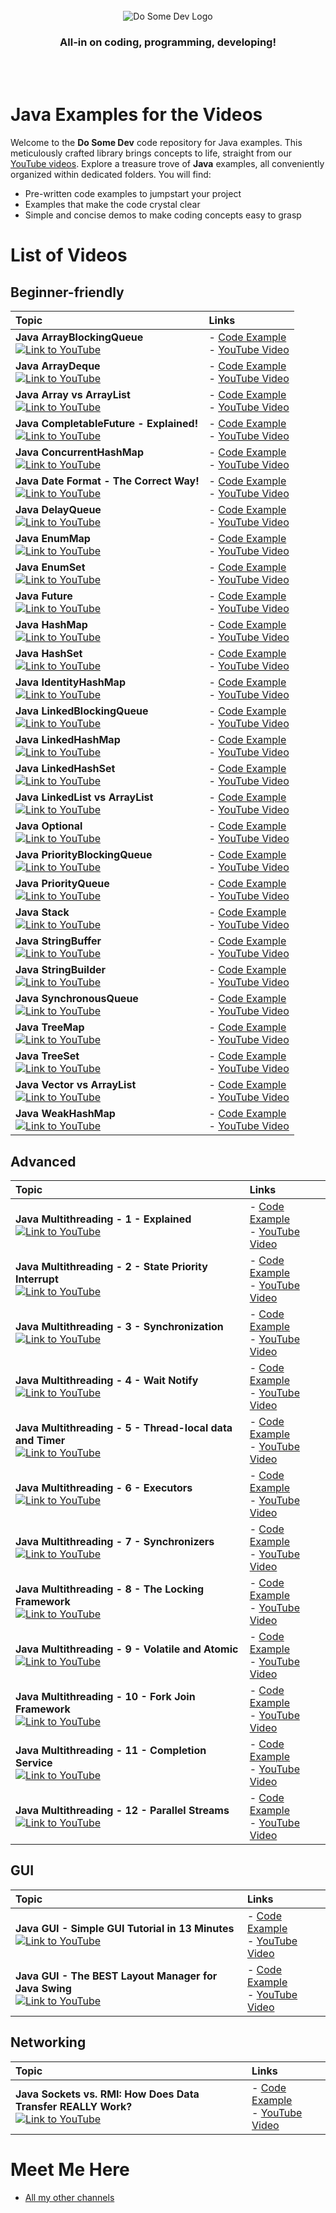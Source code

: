 <div align="center">
    <br>
    <img src="https://raw.githubusercontent.com/dosomedev/java/656667294fc2c03f1a879b6a1aa8ea01bb86da17/img/dsd-logo.svg" alt="Do Some Dev Logo" />
    <h3>All-in on coding, programming, developing!</h3>
    <br><br>
</div>

# Java Examples for the Videos
Welcome to the **Do Some Dev** code repository for Java examples. This meticulously crafted library brings concepts to life, straight from our [YouTube videos](https://youtube.com/@DoSomeDev?sub_confirmation=1). Explore a treasure trove of **Java** examples, all conveniently organized within dedicated folders. You will find:
* Pre-written code examples to jumpstart your project
* Examples that make the code crystal clear
* Simple and concise demos to make coding concepts easy to grasp

# List of Videos
## Beginner-friendly

| Topic | Links |
| :--- | :--- |
| **Java ArrayBlockingQueue** <br> [![Link to YouTube](https://github.com/dosomedev/java/blob/main/img/ArrayBlockingQueue.png?raw=true)](https://www.youtube.com/watch?v=T_PxKNUIljY&list=PLX1UpgTeV9a6tWRSrKYWu26SRIVFyyYJ0&index=11) | - [Code Example](./ArrayBlockingQueue) <br> - [YouTube Video](https://www.youtube.com/watch?v=T_PxKNUIljY&list=PLX1UpgTeV9a6tWRSrKYWu26SRIVFyyYJ0&index=11) |
| **Java ArrayDeque** <br> [![Link to YouTube](https://github.com/dosomedev/java/blob/main/img/ArrayDeque.png?raw=true)](https://www.youtube.com/watch?v=Ze23EjLHxkQ&list=PLX1UpgTeV9a6tWRSrKYWu26SRIVFyyYJ0&index=5&t=1s) | - [Code Example](./ArrayDeque) <br> - [YouTube Video](https://www.youtube.com/watch?v=Ze23EjLHxkQ&list=PLX1UpgTeV9a6tWRSrKYWu26SRIVFyyYJ0&index=5&t=1s) |
| **Java Array vs ArrayList** <br> [![Link to YouTube](https://github.com/dosomedev/java/blob/main/img/ArrayList.png?raw=true)](https://www.youtube.com/watch?v=tuo_HUqlknk&list=PLX1UpgTeV9a6tWRSrKYWu26SRIVFyyYJ0&index=19) | - [Code Example](./ArrayBlockingQueue) <br> - [YouTube Video](https://www.youtube.com/watch?v=tuo_HUqlknk&list=PLX1UpgTeV9a6tWRSrKYWu26SRIVFyyYJ0&index=19) |
| **Java CompletableFuture - Explained!** <br> [![Link to YouTube](https://github.com/dosomedev/java/blob/main/img/CompletableFuture.png?raw=true)](https://www.youtube.com/watch?v=6Q9htvaaR70&list=PLX1UpgTeV9a6tWRSrKYWu26SRIVFyyYJ0&index=2) | - [Code Example](./CompletableFuture) <br> - [YouTube Video](https://www.youtube.com/watch?v=6Q9htvaaR70&list=PLX1UpgTeV9a6tWRSrKYWu26SRIVFyyYJ0&index=2) |
| **Java ConcurrentHashMap** <br> [![Link to YouTube](https://github.com/dosomedev/java/blob/main/img/ConcurrentHashMap.png?raw=true)](https://www.youtube.com/watch?v=Wj0-8NLfqDM&list=PLX1UpgTeV9a6tWRSrKYWu26SRIVFyyYJ0&index=11) | - [Code Example](./ConcurrentHashMap) <br> - [YouTube Video](https://www.youtube.com/watch?v=Wj0-8NLfqDM&list=PLX1UpgTeV9a6tWRSrKYWu26SRIVFyyYJ0&index=11) |
| **Java Date Format - The Correct Way!** <br> [![Link to YouTube](https://github.com/dosomedev/java/blob/main/img/DateFormatting.png?raw=true)](https://www.youtube.com/watch?v=avdcbNZjeI4&list=PLX1UpgTeV9a6tWRSrKYWu26SRIVFyyYJ0&index=7&pp=gAQBiAQB) | - [Code Example](./DateFormatting) <br> - [YouTube Video](https://www.youtube.com/watch?v=avdcbNZjeI4&list=PLX1UpgTeV9a6tWRSrKYWu26SRIVFyyYJ0&index=7&pp=gAQBiAQB) |
| **Java DelayQueue** <br> [![Link to YouTube](https://github.com/dosomedev/java/blob/main/img/DelayQueue.png?raw=true)](https://www.youtube.com/watch?v=IAotYHvxrJ4&list=PLX1UpgTeV9a6tWRSrKYWu26SRIVFyyYJ0&index=4) | - [Code Example](./DelayQueue) <br> - [YouTube Video](https://www.youtube.com/watch?v=IAotYHvxrJ4&list=PLX1UpgTeV9a6tWRSrKYWu26SRIVFyyYJ0&index=4) |
| **Java EnumMap** <br> [![Link to YouTube](https://github.com/dosomedev/java/blob/main/img/EnumMap.png?raw=true)](https://www.youtube.com/watch?v=ugmdV8NRGzI&list=PLX1UpgTeV9a6tWRSrKYWu26SRIVFyyYJ0&index=21) | - [Code Example](./EnumMap) <br> - [YouTube Video](https://www.youtube.com/watch?v=ugmdV8NRGzI&list=PLX1UpgTeV9a6tWRSrKYWu26SRIVFyyYJ0&index=21) |
| **Java EnumSet** <br> [![Link to YouTube](https://github.com/dosomedev/java/blob/main/img/EnumSet.png?raw=true)](https://www.youtube.com/watch?v=G6ZfJjb0TAI&list=PLX1UpgTeV9a6tWRSrKYWu26SRIVFyyYJ0&index=16&pp=gAQBiAQB) | - [Code Example](./EnumSet) <br> - [YouTube Video](https://www.youtube.com/watch?v=G6ZfJjb0TAI&list=PLX1UpgTeV9a6tWRSrKYWu26SRIVFyyYJ0&index=16&pp=gAQBiAQB) |
| **Java Future** <br> [![Link to YouTube](https://github.com/dosomedev/java/blob/main/img/Future.png?raw=true)](https://www.youtube.com/watch?v=l_VGKx6KPqs&list=PLX1UpgTeV9a6tWRSrKYWu26SRIVFyyYJ0&index=5) | - [Code Example](./Future) <br> - [YouTube Video](https://www.youtube.com/watch?v=l_VGKx6KPqs&list=PLX1UpgTeV9a6tWRSrKYWu26SRIVFyyYJ0&index=5) |
| **Java HashMap** <br> [![Link to YouTube](https://github.com/dosomedev/java/blob/main/img/HashMap.png?raw=true)](https://www.youtube.com/watch?v=p1kOmJwkSf4&list=PLX1UpgTeV9a6tWRSrKYWu26SRIVFyyYJ0&index=9) | - [Code Example](./HashMap) <br> - [YouTube Video](https://www.youtube.com/watch?v=p1kOmJwkSf4&list=PLX1UpgTeV9a6tWRSrKYWu26SRIVFyyYJ0&index=9) |
| **Java HashSet** <br> [![Link to YouTube](https://github.com/dosomedev/java/blob/main/img/HashSet.png?raw=true)](https://www.youtube.com/watch?v=ZQ8ona2q6Fc&list=PLX1UpgTeV9a6tWRSrKYWu26SRIVFyyYJ0&index=27) | - [Code Example](./HashSet) <br> - [YouTube Video](https://www.youtube.com/watch?v=ZQ8ona2q6Fc&list=PLX1UpgTeV9a6tWRSrKYWu26SRIVFyyYJ0&index=27) |
| **Java IdentityHashMap** <br> [![Link to YouTube](https://github.com/dosomedev/java/blob/main/img/IdentityHashMap.png?raw=true)](https://www.youtube.com/watch?v=WAQ9QOgFfGA&list=PLX1UpgTeV9a6tWRSrKYWu26SRIVFyyYJ0&index=15) | - [Code Example](./IdentityHashMap) <br> - [YouTube Video](https://www.youtube.com/watch?v=WAQ9QOgFfGA&list=PLX1UpgTeV9a6tWRSrKYWu26SRIVFyyYJ0&index=15) |
| **Java LinkedBlockingQueue** <br> [![Link to YouTube](https://github.com/dosomedev/java/blob/main/img/LinkedBlockingQueue.png?raw=true)](https://www.youtube.com/watch?v=GI_Z3aPNjC4&list=PLX1UpgTeV9a6tWRSrKYWu26SRIVFyyYJ0&index=9&t=4s&pp=gAQBiAQB) | - [Code Example](./LinkedBlockingQueue) <br> - [YouTube Video](https://www.youtube.com/watch?v=GI_Z3aPNjC4&list=PLX1UpgTeV9a6tWRSrKYWu26SRIVFyyYJ0&index=9&t=4s&pp=gAQBiAQB) |
| **Java LinkedHashMap** <br> [![Link to YouTube](https://github.com/dosomedev/java/blob/main/img/LinkedHashMap.png?raw=true)](https://www.youtube.com/watch?v=lxQdYsDDFDQ&list=PLX1UpgTeV9a6tWRSrKYWu26SRIVFyyYJ0&index=1&pp=gAQBiAQB) | - [Code Example](./LinkedHashMap) <br> - [YouTube Video](https://www.youtube.com/watch?v=lxQdYsDDFDQ&list=PLX1UpgTeV9a6tWRSrKYWu26SRIVFyyYJ0&index=1&pp=gAQBiAQB) |
| **Java LinkedHashSet** <br> [![Link to YouTube](https://github.com/dosomedev/java/blob/main/img/LinkedHashSet.png?raw=true)](https://www.youtube.com/watch?v=VORJiUIAonU&list=PLX1UpgTeV9a6tWRSrKYWu26SRIVFyyYJ0&index=22&pp=gAQBiAQB) | - [Code Example](./LinkedHashSet) <br> - [YouTube Video](https://www.youtube.com/watch?v=VORJiUIAonU&list=PLX1UpgTeV9a6tWRSrKYWu26SRIVFyyYJ0&index=22&pp=gAQBiAQB) |
| **Java LinkedList vs ArrayList** <br> [![Link to YouTube](https://github.com/dosomedev/java/blob/main/img/LinkedList.png?raw=true)](https://www.youtube.com/watch?v=8KHgIA5NDZc&list=PLX1UpgTeV9a6tWRSrKYWu26SRIVFyyYJ0&index=16&t=1s) | - [Code Example](./LinkedList) <br> - [YouTube Video](https://www.youtube.com/watch?v=8KHgIA5NDZc&list=PLX1UpgTeV9a6tWRSrKYWu26SRIVFyyYJ0&index=16&t=1s) |
| **Java Optional** <br> [![Link to YouTube](https://github.com/dosomedev/java/blob/main/img/Optional.png?raw=true)](https://www.youtube.com/watch?v=ILR8HPjSRS4&list=PLX1UpgTeV9a6tWRSrKYWu26SRIVFyyYJ0&index=12) | - [Code Example](./Optional) <br> - [YouTube Video](https://www.youtube.com/watch?v=ILR8HPjSRS4&list=PLX1UpgTeV9a6tWRSrKYWu26SRIVFyyYJ0&index=12) |
| **Java PriorityBlockingQueue** <br> [![Link to YouTube](https://github.com/dosomedev/java/blob/main/img/PriorityBlockingQueue.png?raw=true)](https://www.youtube.com/watch?v=ismH4r5gzjE&list=PLX1UpgTeV9a6tWRSrKYWu26SRIVFyyYJ0&index=14) | - [Code Example](./PriorityBlockingQueue) <br> - [YouTube Video](https://www.youtube.com/watch?v=ismH4r5gzjE&list=PLX1UpgTeV9a6tWRSrKYWu26SRIVFyyYJ0&index=14) |
| **Java PriorityQueue** <br> [![Link to YouTube](https://github.com/dosomedev/java/blob/main/img/PriorityQueue.png?raw=true)](https://www.youtube.com/watch?v=QW1uzksQ4WM&list=PLX1UpgTeV9a6tWRSrKYWu26SRIVFyyYJ0&index=28) | - [Code Example](./PriorityQueue) <br> - [YouTube Video](https://www.youtube.com/watch?v=QW1uzksQ4WM&list=PLX1UpgTeV9a6tWRSrKYWu26SRIVFyyYJ0&index=28) |
| **Java Stack** <br> [![Link to YouTube](https://github.com/dosomedev/java/blob/main/img/Stack.png?raw=true)](https://www.youtube.com/watch?v=rvPUgTKWjxQ&list=PLX1UpgTeV9a6tWRSrKYWu26SRIVFyyYJ0&index=19) | - [Code Example](./Stack) <br> - [YouTube Video](https://www.youtube.com/watch?v=rvPUgTKWjxQ&list=PLX1UpgTeV9a6tWRSrKYWu26SRIVFyyYJ0&index=19) |
| **Java StringBuffer** <br> [![Link to YouTube](https://github.com/dosomedev/java/blob/main/img/StringBuffer.png?raw=true)](https://www.youtube.com/watch?v=GVn0gsuZEzI&list=PLX1UpgTeV9a6tWRSrKYWu26SRIVFyyYJ0&index=24) | - [Code Example](./StringBuffer) <br> - [YouTube Video](https://www.youtube.com/watch?v=GVn0gsuZEzI&list=PLX1UpgTeV9a6tWRSrKYWu26SRIVFyyYJ0&index=24) |
| **Java StringBuilder** <br> [![Link to YouTube](https://github.com/dosomedev/java/blob/main/img/StringBuilder.png?raw=true)](https://www.youtube.com/watch?v=MOZ3FAw8l1s&list=PLX1UpgTeV9a6tWRSrKYWu26SRIVFyyYJ0&index=24&pp=gAQBiAQB) | - [Code Example](./StringBuilder) <br> - [YouTube Video](https://www.youtube.com/watch?v=MOZ3FAw8l1s&list=PLX1UpgTeV9a6tWRSrKYWu26SRIVFyyYJ0&index=24&pp=gAQBiAQB) |
| **Java SynchronousQueue** <br> [![Link to YouTube](https://github.com/dosomedev/java/blob/main/img/SynchronousQueue.png?raw=true)](https://www.youtube.com/watch?v=w1fHygbKgGM&list=PLX1UpgTeV9a6tWRSrKYWu26SRIVFyyYJ0&index=20) | - [Code Example](./https://www.youtube.com/watch?v=w1fHygbKgGM&list=PLX1UpgTeV9a6tWRSrKYWu26SRIVFyyYJ0&index=20) <br> - [YouTube Video](SynchronousQueue) |
| **Java TreeMap** <br> [![Link to YouTube](https://github.com/dosomedev/java/blob/main/img/TreeMap.png?raw=true)](https://www.youtube.com/watch?v=thb4MFhOObI&list=PLX1UpgTeV9a6tWRSrKYWu26SRIVFyyYJ0&index=18) | - [Code Example](./TreeMap) <br> - [YouTube Video](https://www.youtube.com/watch?v=thb4MFhOObI&list=PLX1UpgTeV9a6tWRSrKYWu26SRIVFyyYJ0&index=18) |
| **Java TreeSet** <br> [![Link to YouTube](https://github.com/dosomedev/java/blob/main/img/TreeSet.png?raw=true)](https://www.youtube.com/watch?v=7jMfui6DYm4&list=PLX1UpgTeV9a6tWRSrKYWu26SRIVFyyYJ0&index=29) | - [Code Example](./TreeSet) <br> - [YouTube Video](https://www.youtube.com/watch?v=7jMfui6DYm4&list=PLX1UpgTeV9a6tWRSrKYWu26SRIVFyyYJ0&index=29) |
| **Java Vector vs ArrayList** <br> [![Link to YouTube](https://github.com/dosomedev/java/blob/main/img/Vector.png?raw=true)](https://www.youtube.com/watch?v=iWDGnBjvGRw&list=PLX1UpgTeV9a6tWRSrKYWu26SRIVFyyYJ0&index=26&t=1s) | - [Code Example](./Vector) <br> - [YouTube Video](https://www.youtube.com/watch?v=iWDGnBjvGRw&list=PLX1UpgTeV9a6tWRSrKYWu26SRIVFyyYJ0&index=26&t=1s) |
| **Java WeakHashMap** <br> [![Link to YouTube](https://github.com/dosomedev/java/blob/main/img/WeakHashMap.png?raw=true)](https://www.youtube.com/watch?v=KQVS8teW3TU&list=PLX1UpgTeV9a6tWRSrKYWu26SRIVFyyYJ0&index=7) | - [Code Example](./WeakHashMap) <br> - [YouTube Video](https://www.youtube.com/watch?v=KQVS8teW3TU&list=PLX1UpgTeV9a6tWRSrKYWu26SRIVFyyYJ0&index=7) |

## Advanced

| Topic | Links |
| :--- | :--- |
| **Java Multithreading - 1 - Explained** <br> [![Link to YouTube](https://github.com/dosomedev/java/blob/main/img/Threading-1.png?raw=true)](https://www.youtube.com/watch?v=tusUoAfYzAI&list=PLX1UpgTeV9a72qwFniza3BY1JDa5yoBhJ&index=11) | - [Code Example](./Threading) <br> - [YouTube Video](https://www.youtube.com/watch?v=tusUoAfYzAI&list=PLX1UpgTeV9a72qwFniza3BY1JDa5yoBhJ&index=11) |
| **Java Multithreading - 2 - State Priority Interrupt** <br> [![Link to YouTube](https://github.com/dosomedev/java/blob/main/img/Threading-2.png?raw=true)](https://www.youtube.com/watch?v=cW4w30GpUw0&list=PLX1UpgTeV9a72qwFniza3BY1JDa5yoBhJ&index=9&t=526s) | - [Code Example](./Threading) <br> - [YouTube Video](https://www.youtube.com/watch?v=cW4w30GpUw0&list=PLX1UpgTeV9a72qwFniza3BY1JDa5yoBhJ&index=9&t=526s) |
| **Java Multithreading - 3 - Synchronization** <br> [![Link to YouTube](https://github.com/dosomedev/java/blob/main/img/Threading-3.png?raw=true)](https://www.youtube.com/watch?v=cI2eImdH8Ek&list=PLX1UpgTeV9a72qwFniza3BY1JDa5yoBhJ&index=7&pp=gAQBiAQB) | - [Code Example](./Threading) <br> - [YouTube Video](https://www.youtube.com/watch?v=cI2eImdH8Ek&list=PLX1UpgTeV9a72qwFniza3BY1JDa5yoBhJ&index=7&pp=gAQBiAQB) |
| **Java Multithreading - 4 - Wait Notify** <br> [![Link to YouTube](https://github.com/dosomedev/java/blob/main/img/Threading-4.png?raw=true)](https://www.youtube.com/watch?v=3Zwo2uRTtis&list=PLX1UpgTeV9a72qwFniza3BY1JDa5yoBhJ&index=7) | - [Code Example](./Threading) <br> - [YouTube Video](https://www.youtube.com/watch?v=3Zwo2uRTtis&list=PLX1UpgTeV9a72qwFniza3BY1JDa5yoBhJ&index=7) |
| **Java Multithreading - 5 - Thread-local data and Timer** <br> [![Link to YouTube](https://github.com/dosomedev/java/blob/main/img/Threading-5.png?raw=true)](https://www.youtube.com/watch?v=5ZZwRscOfTo&list=PLX1UpgTeV9a72qwFniza3BY1JDa5yoBhJ&index=5&pp=gAQBiAQB) | - [Code Example](./Threading) <br> - [YouTube Video](https://www.youtube.com/watch?v=5ZZwRscOfTo&list=PLX1UpgTeV9a72qwFniza3BY1JDa5yoBhJ&index=5&pp=gAQBiAQB) |
| **Java Multithreading - 6 - Executors** <br> [![Link to YouTube](https://github.com/dosomedev/java/blob/main/img/Threading-6.png?raw=true)](https://www.youtube.com/watch?v=bhJMkJq61c0&list=PLX1UpgTeV9a72qwFniza3BY1JDa5yoBhJ&index=5) | - [Code Example](./Threading) <br> - [YouTube Video](https://www.youtube.com/watch?v=bhJMkJq61c0&list=PLX1UpgTeV9a72qwFniza3BY1JDa5yoBhJ&index=5) |
| **Java Multithreading - 7 - Synchronizers** <br> [![Link to YouTube](https://github.com/dosomedev/java/blob/main/img/Threading-7.png?raw=true)](https://www.youtube.com/watch?v=HYbXlvODl6E&list=PLX1UpgTeV9a72qwFniza3BY1JDa5yoBhJ&index=4) | - [Code Example](./Threading) <br> - [YouTube Video](https://www.youtube.com/watch?v=HYbXlvODl6E&list=PLX1UpgTeV9a72qwFniza3BY1JDa5yoBhJ&index=4) |
| **Java Multithreading - 8 - The Locking Framework** <br> [![Link to YouTube](https://github.com/dosomedev/java/blob/main/img/Threading-8.png?raw=true)](https://www.youtube.com/watch?v=dadfi-hxvNw&list=PLX1UpgTeV9a72qwFniza3BY1JDa5yoBhJ&index=3) | - [Code Example](./Threading) <br> - [YouTube Video](https://www.youtube.com/watch?v=dadfi-hxvNw&list=PLX1UpgTeV9a72qwFniza3BY1JDa5yoBhJ&index=3) |
| **Java Multithreading - 9 - Volatile and Atomic** <br> [![Link to YouTube](https://github.com/dosomedev/java/blob/main/img/Threading-9.png?raw=true)](https://www.youtube.com/watch?v=jAZpbCDyYtw&list=PLX1UpgTeV9a72qwFniza3BY1JDa5yoBhJ&index=2&t=1s) | - [Code Example](./Threading) <br> - [YouTube Video](https://www.youtube.com/watch?v=jAZpbCDyYtw&list=PLX1UpgTeV9a72qwFniza3BY1JDa5yoBhJ&index=2&t=1s) |
| **Java Multithreading - 10 - Fork Join Framework** <br> [![Link to YouTube](https://github.com/dosomedev/java/blob/main/img/Threading-10.png?raw=true)](https://www.youtube.com/watch?v=tusUoAfYzAI&list=PLX1UpgTeV9a72qwFniza3BY1JDa5yoBhJ&index=11) | - [Code Example](./Threading) <br> - [YouTube Video](https://www.youtube.com/watch?v=tusUoAfYzAI&list=PLX1UpgTeV9a72qwFniza3BY1JDa5yoBhJ&index=11) |
| **Java Multithreading - 11 - Completion Service** <br> [![Link to YouTube](https://github.com/dosomedev/java/blob/main/img/Threading-12.png?raw=true)](https://www.youtube.com/watch?v=W36j4pDNWmE&list=PLX1UpgTeV9a72qwFniza3BY1JDa5yoBhJ&index=12) | - [Code Example](./Threading) <br> - [YouTube Video](https://www.youtube.com/watch?v=W36j4pDNWmE&list=PLX1UpgTeV9a72qwFniza3BY1JDa5yoBhJ&index=12) |
| **Java Multithreading - 12 - Parallel Streams** <br> [![Link to YouTube](https://github.com/dosomedev/java/blob/main/img/Threading-11.png?raw=true)](https://www.youtube.com/watch?v=K-M_Q4EtWTc&list=PLX1UpgTeV9a72qwFniza3BY1JDa5yoBhJ) | - [Code Example](./Threading) <br> - [YouTube Video](https://www.youtube.com/watch?v=K-M_Q4EtWTc&list=PLX1UpgTeV9a72qwFniza3BY1JDa5yoBhJ) |

## GUI

| Topic | Links |
| :--- | :--- |
| **Java GUI - Simple GUI Tutorial in 13 Minutes** <br> [![Link to YouTube](https://github.com/dosomedev/java/blob/main/img/GUI-1.png?raw=true)](https://www.youtube.com/watch?v=eg69gkxu18Y&list=PLX1UpgTeV9a5jnLHKhCn27jB72_9CpoNg&index=2) | - [Code Example](./GUI) <br> - [YouTube Video](https://www.youtube.com/watch?v=eg69gkxu18Y&list=PLX1UpgTeV9a5jnLHKhCn27jB72_9CpoNg&index=2) |
| **Java GUI - The BEST Layout Manager for Java Swing** <br> [![Link to YouTube](https://github.com/dosomedev/java/blob/main/img/GUI-2.png?raw=true)](https://www.youtube.com/watch?v=yeETmBZXglc&list=PLX1UpgTeV9a5jnLHKhCn27jB72_9CpoNg&index=1) | - [Code Example](./GUI) <br> - [YouTube Video](https://www.youtube.com/watch?v=yeETmBZXglc&list=PLX1UpgTeV9a5jnLHKhCn27jB72_9CpoNg&index=1) |

## Networking

| Topic | Links |
| :--- | :--- |
| **Java Sockets vs. RMI: How Does Data Transfer REALLY Work?** <br> [![Link to YouTube](https://github.com/dosomedev/java/blob/main/img/Networking-1.png?raw=true)](https://www.youtube.com/watch?v=unIQz-TOye0&list=PLX1UpgTeV9a5-T4AxYRWi3W7CzDytLXE3&index=1) | - [Code Example](./Networking) <br> - [YouTube Video](https://www.youtube.com/watch?v=unIQz-TOye0&list=PLX1UpgTeV9a5-T4AxYRWi3W7CzDytLXE3&index=1) |

# Meet Me Here
* [All my other channels](https://dosomedev.com/contact)
